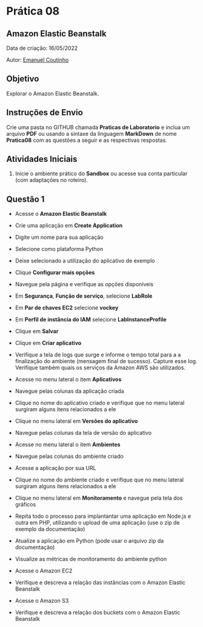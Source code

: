 # Prática 08

## Amazon Elastic Beanstalk

Data de criação: 16/05/2022

Autor: [Emanuel Coutinho](https://github.com/emanuelcoutinho)

## Objetivo
Explorar o Amazon Elastic Beanstalk.

## Instruções de Envio

Crie uma pasta no GITHUB chamada **Praticas de Laboratorio** e inclua um arquivo **PDF** ou usando a sintaxe da linguagem **MarkDown** de nome **Pratica08** com as questões a seguir e as respectivas respostas.

## Atividades Iniciais

1. Inicie o ambiente prático do **Sandbox** ou acesse sua conta particular (com adaptações no roteiro).

## Questão 1

- Acesse o **Amazon Elastic Beanstalk**

- Crie uma aplicação em **Create Application**

- Digite um nome para sua aplicação

- Selecione como plataforma Python

- Deixe selecionado a utilização do aplicativo de exemplo

- Clique **Configurar mais opções**

- Navegue pela página e verifique as opções disponíveis

- Em **Segurança**, **Função de serviço**, selecione **LabRole**

- Em **Par de chaves EC2** selecione **vockey**

- Em **Perfil de instância do IAM** selecione **LabInstanceProfile**

- Clique em **Salvar**

- Clique em **Criar aplicativo**

- Verifique a tela de logs que surge e informe o tempo total para a a finalização do ambiente (mensagem final de sucesso). Capture esse log. Verifique também quais os serviços da Amazon AWS são utilizados.

- Acesse no menu lateral o item **Aplicativos**

- Navegue pelas colunas da aplicação criada

- Clique no nome do aplicativo criado e verifique que no menu lateral surgiram alguns itens relacionados a ele

- Clique no menu lateral em **Versões do aplicativo**

- Navegue pelas colunas da tela de versão do aplicativo

- Acesse no menu lateral o item **Ambientes**

- Navegue pelas colunas do ambiente criado

- Acesse a aplicação por sua URL

- Clique no nome do ambiente criado e verifique que no menu lateral surgiram alguns itens relacionados a ele

- Clique no menu lateral em **Monitoramento** e navegue pela tela dos gráficos

- Repita todo o processo para implantantar uma aplicação em Node.js e outra em PHP, utilizando o upload de uma aplicação (use o zip de exemplo da documentação)

- Atualize a aplicação em Python (pode usar o arquivo zip da documentação)

- Visualize as métricas de monitoramento do ambiente python

- Acesse o Amazon EC2 

- Verifique e descreva a relação das instâncias com o Amazon Elastic Beanstalk

- Acesse o Amazon S3

- Verifique e descreva a relação dos buckets com o Amazon Elastic Beanstalk



